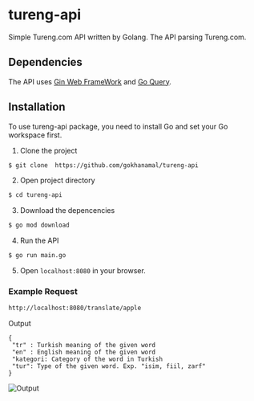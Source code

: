 # tureng-api
Simple Tureng.com API written by Golang. The API parsing Tureng.com.

## Dependencies
The API uses [Gin Web FrameWork](https://github.com/gin-gonic/gin) and [Go Query](https://github.com/PuerkitoBio/goquery). 

## Installation
To use tureng-api package, you need to install Go and set your Go workspace first.

1. Clone the project
```sh
$ git clone  https://github.com/gokhanamal/tureng-api
```
2. Open project directory
```sh
$ cd tureng-api
```
3. Download the depencencies
```sh
$ go mod download
```
4. Run the API
```sh
$ go run main.go
```
5. Open `localhost:8080` in your browser.

### Example Request

```sh
http://localhost:8080/translate/apple
```

Output
```
{
 "tr" : Turkish meaning of the given word
 "en" : English meaning of the given word
 "kategori: Category of the word in Turkish
 "tur": Type of the given word. Exp. "isim, fiil, zarf"
}
```

![Output](https://i.ibb.co/hRcvw4P/output.png)
